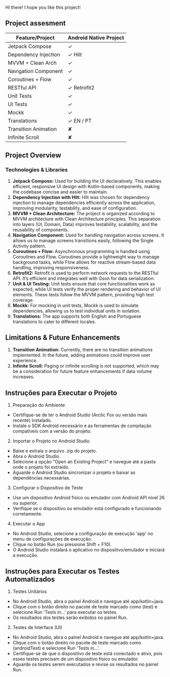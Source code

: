 <!DOCTYPE html>
<html lang="en">
<head>
  <meta charset="UTF-8">
  <meta name="viewport" content="width=device-width, initial-scale=1.0">
</head>
<body>

Hi there! I hope you like this project!</br>



## Project assesment

| Feature/Project      | Android Native Project 
|----------------------|------------------------|
| Jetpack Compose      | ✓                      |
| Dependency Injection | ✓ Hilt                 |
| MVVM + Clean Arch    | ✓                      |
| Navigation Component | ✓                      |
| Coroutines + Flow    | ✓                      |
| RESTful API          | ✓ Retrofit2            |
| Unit Tests           | ✓                      |
| UI Tests             | ✓                      |
| Mockk                | ✓                      |
| Translations         | ✓ EN / PT              |
| Transition Animation | ✘                      |
| Infinite Scroll      | ✘                      |


## Project Overview

### Technologies & Libraries
1. **Jetpack Compose:** Used for building the UI declaratively. This enables efficient, responsive UI design with Kotlin-based components, making the codebase concise and easier to maintain.
2. **Dependency Injection with Hilt:** Hilt was chosen for dependency injection to manage dependencies efficiently across the application, improving modularity, testability, and ease of configuration.
3. **MVVM + Clean Architecture:** The project is organized according to MVVM architecture with Clean Architecture principles. This separation into layers (UI, Domain, Data) improves testability, scalability, and the reusability of components.
4. **Navigation Component:** Used for handling navigation across screens. It allows us to manage screens transitions easily, following the Single Activity pattern.
5. **Coroutines + Flow:** Asynchronous programming is handled using Coroutines and Flow. Coroutines provide a lightweight way to manage background tasks, while Flow allows for reactive stream-based data handling, improving responsiveness.
6. **Retrofit2:** Retrofit is used to perform network requests to the RESTful API. It’s efficient and integrates well with Gson for data serialization.
7. **Unit & UI Testing:** Unit tests ensure that core functionalities work as expected, while UI tests verify the proper rendering and behavior of UI elements. These tests follow the MVVM pattern, providing high test coverage.
8. **Mockk:** For mocking in unit tests, Mockk is used to simulate dependencies, allowing us to test individual units in isolation.
9. **Translations:** The app supports both English and Portuguese translations to cater to different locales.

## Limitations & Future Enhancements
1. **Transition Animation:** Currently, there are no transition animations implemented. In the future, adding animations could improve user experience.
2. **Infinite Scroll:** Paging or infinite scrolling is not supported, which may be a consideration for future feature enhancements if data volume increases.


## Instruções para Executar o Projeto

1. Preparação do Ambiente

- Certifique-se de ter o Android Studio (Arctic Fox ou versão mais recente) instalado.
- Instale o SDK Android necessário e as ferramentas de compilação compatíveis com a versão do projeto.

2. Importar o Projeto no Android Studio

- Baixe e extraia o arquivo .zip do projeto.
- Abra o Android Studio.
- Selecione a opção "Open an Existing Project" e navegue até a pasta onde o projeto foi extraído.
- Aguarde o Android Studio sincronizar o projeto e baixar as dependências necessárias.

3. Configurar o Dispositivo de Teste

- Use um dispositivo Android físico ou emulador com Android API nível 26 ou superior.
- Verifique se o dispositivo ou emulador está configurado e funcionando corretamente.

4. Executar o App

- No Android Studio, selecione a configuração de execução 'app' no menu de configurações de execução.
- Clique no botão Run (ou pressione Shift + F10).
- O Android Studio instalará o aplicativo no dispositivo/emulador e iniciará a execução.


## Instruções para Executar os Testes Automatizados

1. Testes Unitários

- No Android Studio, abra o painel Android e navegue até app/kotlin+java.
- Clique com o botão direito no pacote de teste marcado como (test) e selecione Run 'Tests in...' para executar os testes.
- Os resultados dos testes serão exibidos no painel Run.

2. Testes de Interface (UI)

- No Android Studio, abra o painel Android e navegue até app/kotlin+java.
- Clique com o botão direito no pacote de teste marcado como (androidTest) e selecione Run 'Tests in...'.
- Certifique-se de que o dispositivo de teste está conectado e ativo, pois esses testes precisam de um dispositivo físico ou emulador.
- Aguarde os testes serem executados e revise os resultados no painel Run.

</body>
</html>
